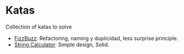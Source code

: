 # Katas
Collection of katas to solve

- [FizzBuzz](./FizzBuzz.md): Refactoring, naming y duplicidad, less surprise principle.
- [String Calculator](./StringCalculator.md): Simple design, Solid.

